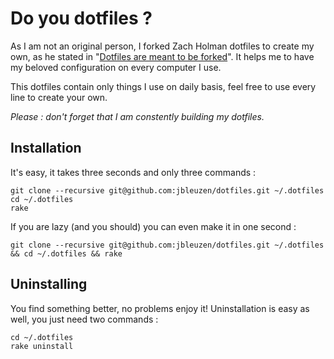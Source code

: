 # Do you dotfiles ?

As I am not an original person, I forked Zach Holman dotfiles to create my own, as he stated in "[Dotfiles are meant to be forked](http://zachholman.com/2010/08/dotfiles-are-meant-to-be-forked/)". 
It helps me to have my beloved configuration on every computer I use.

This dotfiles contain only things I use on daily basis, feel free to use every line to create your own.

_Please : don't forget that I am constently building my dotfiles._

## Installation

It's easy, it takes three seconds and only three commands :

	git clone --recursive git@github.com:jbleuzen/dotfiles.git ~/.dotfiles
	cd ~/.dotfiles
	rake

If you are lazy (and you should) you can even make it in one second :
	
	git clone --recursive git@github.com:jbleuzen/dotfiles.git ~/.dotfiles && cd ~/.dotfiles && rake

## Uninstalling

You find something better, no problems enjoy it!
Uninstallation is easy as well, you just need two commands :

	cd ~/.dotfiles
	rake uninstall
